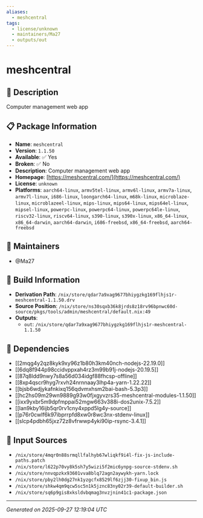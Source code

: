 ```yaml
---
aliases:
  - meshcentral
tags:
  - license/unknown
  - maintainers/Ma27
  - outputs/out
---
```


# meshcentral

## 📝 Description

Computer management web app

## 📋 Package Information

- **Name**: `meshcentral`
- **Version**: `1.1.50`
- **Available**: ✅ Yes
- **Broken**: ✅ No
- **Description**: Computer management web app
- **Homepage**: [https://meshcentral.com/](https://meshcentral.com/)
- **License**: `unknown`
- **Platforms**: `aarch64-linux`, `armv5tel-linux`, `armv6l-linux`, `armv7a-linux`, `armv7l-linux`, `i686-linux`, `loongarch64-linux`, `m68k-linux`, `microblaze-linux`, `microblazeel-linux`, `mips-linux`, `mips64-linux`, `mips64el-linux`, `mipsel-linux`, `powerpc-linux`, `powerpc64-linux`, `powerpc64le-linux`, `riscv32-linux`, `riscv64-linux`, `s390-linux`, `s390x-linux`, `x86_64-linux`, `x86_64-darwin`, `aarch64-darwin`, `i686-freebsd`, `x86_64-freebsd`, `aarch64-freebsd`
## 👥 Maintainers

- @Ma27


## 🔧 Build Information

- **Derivation Path**: `/nix/store/qdar7a9xag9677bhiygzkg169flhjs1r-meshcentral-1.1.50.drv`
- **Source Position**: `/nix/store/ns30sqxb36k8jrds8z18rv96bpnwc60d-source/pkgs/tools/admin/meshcentral/default.nix:49`
- **Outputs**:
  - `out`:  `/nix/store/qdar7a9xag9677bhiygzkg169flhjs1r-meshcentral-1.1.50`

## 🔗 Dependencies

- [[2mqg4y2qz8kyk9xy96z1b80h3km40nch-nodejs-22.19.0]]
- [[6dq8f944p98ccidvppxah4rz3m99b91j-nodejs-20.19.5]]
- [[87q8ldd9nwy7s8a56d034idgf88fhcsp-offline]]
- [[8xp4qscr9hyg7rxvh24nrnnaay3lhp4a-yarn-1.22.22]]
- [[bjsb6wdjykafnkixq156qdvmxhsm2bai-bash-5.3p3]]
- [[hc2hs09m29wn9889g93w0fjxgyvzrs35-meshcentral-modules-1.1.50]]
- [[ixx9yxbr5m9dpfmppai52mgw663v388i-dos2unix-7.5.2]]
- [[lan9kby16ijb5qr0rv1cny4xppd5lg4y-source]]
- [[p76r0cwlf6k97ibprrpfd8xw0r8wc3nx-stdenv-linux]]
- [[slcp4pdbh65jxz72z8vfrwwp4yki90ip-rsync-3.4.1]]

## 📁 Input Sources

- `/nix/store/4mqr0n88srmqllfalhyb67wliqkf9i4l-fix-js-include-paths.patch`
- `/nix/store/l622p70vy8k5sh7y5wizi5f2mic6ynpg-source-stdenv.sh`
- `/nix/store/nnvqpzkx93601vva8blq72agn2aywykh-yarn.lock`
- `/nix/store/pby2lh0dg27nk1yzgcfx8529lf6zjj30-fixup_bin.js`
- `/nix/store/shkw4qm9qcw5sc5n1k5jznc83ny02r39-default-builder.sh`
- `/nix/store/sq6p9gis8xksldvbqmag3nvzjnin41c1-package.json`

---
*Generated on 2025-09-27 12:19:04 UTC*
